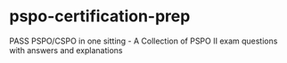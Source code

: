 # pspo-certification-prep
PASS PSPO/CSPO in one sitting - A Collection of PSPO II exam questions with answers and explanations
